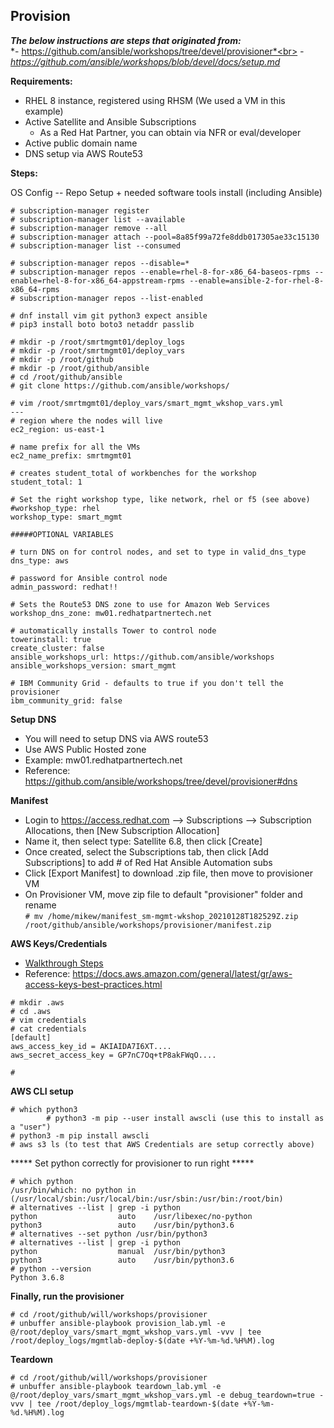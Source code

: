 ## Provision

***The below instructions are steps that originated from:***<br>
*- https://github.com/ansible/workshops/tree/devel/provisioner*<br>
*- https://github.com/ansible/workshops/blob/devel/docs/setup.md*


**Requirements:**
- RHEL 8 instance, registered using RHSM (We used a VM in this example)
- Active Satellite and Ansible Subscriptions
    - As a Red Hat Partner, you can obtain via NFR or eval/developer
- Active public domain name
- DNS setup via AWS Route53 

**Steps:**
 
OS Config -- Repo Setup + needed software tools install (including Ansible)
```
# subscription-manager register
# subscription-manager list --available
# subscription-manager remove --all
# subscription-manager attach --pool=8a85f99a72fe8ddb017305ae33c15130
# subscription-manager list --consumed

# subscription-manager repos --disable=*
# subscription-manager repos --enable=rhel-8-for-x86_64-baseos-rpms --enable=rhel-8-for-x86_64-appstream-rpms --enable=ansible-2-for-rhel-8-x86_64-rpms
# subscription-manager repos --list-enabled

# dnf install vim git python3 expect ansible
# pip3 install boto boto3 netaddr passlib 

# mkdir -p /root/smrtmgmt01/deploy_logs
# mkdir -p /root/smrtmgmt01/deploy_vars
# mkdir -p /root/github
# mkdir -p /root/github/ansible
# cd /root/github/ansible
# git clone https://github.com/ansible/workshops/
 
# vim /root/smrtmgmt01/deploy_vars/smart_mgmt_wkshop_vars.yml
---
# region where the nodes will live
ec2_region: us-east-1

# name prefix for all the VMs
ec2_name_prefix: smrtmgmt01

# creates student_total of workbenches for the workshop
student_total: 1

# Set the right workshop type, like network, rhel or f5 (see above)
#workshop_type: rhel
workshop_type: smart_mgmt

#####OPTIONAL VARIABLES

# turn DNS on for control nodes, and set to type in valid_dns_type
dns_type: aws

# password for Ansible control node
admin_password: redhat!!

# Sets the Route53 DNS zone to use for Amazon Web Services
workshop_dns_zone: mw01.redhatpartnertech.net

# automatically installs Tower to control node
towerinstall: true
create_cluster: false
ansible_workshops_url: https://github.com/ansible/workshops
ansible_workshops_version: smart_mgmt

# IBM Community Grid - defaults to true if you don't tell the provisioner
ibm_community_grid: false
```

**Setup DNS** 
- You will need to setup DNS via AWS route53
- Use AWS Public Hosted zone
- Example: mw01.redhatpartnertech.net
- Reference: https://github.com/ansible/workshops/tree/devel/provisioner#dns

**Manifest**
- Login to https://access.redhat.com --> Subscriptions --> Subscription Allocations, then [New Subscription Allocation]
- Name it, then select type: Satellite 6.8, then click [Create]
- Once created, select the Subscriptions tab, then click [Add Subscriptions] to add # of Red Hat Ansible Automation subs
- Click [Export Manifest] to download .zip file, then move to provisioner VM
- On Provisioner VM, move zip file to default "provisioner" folder and rename<br>
```# mv /home/mikew/manifest_sm-mgmt-wkshop_20210128T182529Z.zip /root/github/ansible/workshops/provisioner/manifest.zip```

**AWS Keys/Credentials**
- [Walkthrough Steps](https://github.com/ansible/workshops/blob/devel/docs/aws-directions/AWSHELP.md)
- Reference: https://docs.aws.amazon.com/general/latest/gr/aws-access-keys-best-practices.html
```# cd ~/
# mkdir .aws
# cd .aws
# vim credentials 
# cat credentials
[default]
aws_access_key_id = AKIAIDA7I6XT....
aws_secret_access_key = GP7nC7Oq+tP8akFWqO....

#
```

**AWS CLI setup**
```
# which python3
        # python3 -m pip --user install awscli (use this to install as a "user")
# python3 -m pip install awscli
# aws s3 ls (to test that AWS Credentials are setup correctly above)
```
***** Set python correctly for provisioner to run right *****
```
# which python
/usr/bin/which: no python in (/usr/local/sbin:/usr/local/bin:/usr/sbin:/usr/bin:/root/bin)
# alternatives --list | grep -i python
python              	auto  	/usr/libexec/no-python
python3             	auto  	/usr/bin/python3.6
# alternatives --set python /usr/bin/python3
# alternatives --list | grep -i python
python              	manual	/usr/bin/python3
python3             	auto  	/usr/bin/python3.6
# python --version
Python 3.6.8
```

**Finally, run the provisioner**
```
# cd /root/github/will/workshops/provisioner
# unbuffer ansible-playbook provision_lab.yml -e @/root/deploy_vars/smart_mgmt_wkshop_vars.yml -vvv | tee /root/deploy_logs/mgmtlab-deploy-$(date +%Y-%m-%d.%H%M).log
```

**Teardown**
```
# cd /root/github/will/workshops/provisioner
# unbuffer ansible-playbook teardown_lab.yml -e @/root/deploy_vars/smart_mgmt_wkshop_vars.yml -e debug_teardown=true -vvv | tee /root/deploy_logs/mgmtlab-teardown-$(date +%Y-%m-%d.%H%M).log
```


